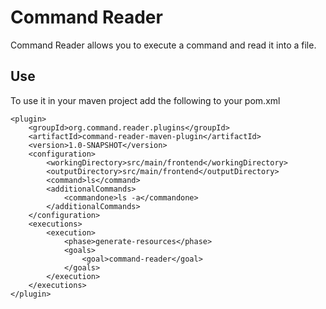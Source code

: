 # Command Reader

Command Reader allows you to execute a command and read it into a file.

## Use 

To use it in your maven project add the following to your pom.xml

```
<plugin>
    <groupId>org.command.reader.plugins</groupId>
    <artifactId>command-reader-maven-plugin</artifactId>
    <version>1.0-SNAPSHOT</version>
    <configuration>
        <workingDirectory>src/main/frontend</workingDirectory>
        <outputDirectory>src/main/frontend</outputDirectory>
        <command>ls</command>
        <additionalCommands>
            <commandone>ls -a</commandone>
        </additionalCommands>
    </configuration>
    <executions>
        <execution>
            <phase>generate-resources</phase>
            <goals>
                <goal>command-reader</goal>
            </goals>
        </execution>
    </executions>
</plugin>
```            